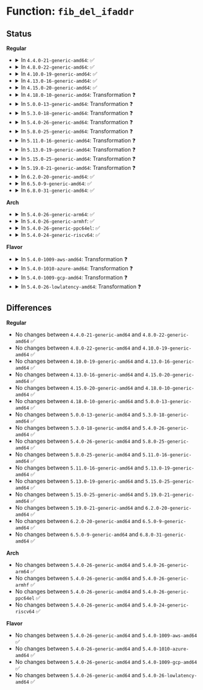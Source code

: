 # Function: <code>fib_del_ifaddr</code>

## Status
<b>Regular</b>
<ul>
<li>
<details>
<summary>In <code>4.4.0-21-generic-amd64</code>: ✅</summary>

```c
void fib_del_ifaddr(struct in_ifaddr * ifa, struct in_ifaddr * iprim)
```

```json
{
  "name": "fib_del_ifaddr",
  "collision_type": "Unique Global",
  "inline_type": "No",
  "funcs": [
    {
      "addr": 18446744071586822512,
      "name": "fib_del_ifaddr",
      "external": true,
      "loc": "net/ipv4/fib_frontend.c:889",
      "file": "net/ipv4/fib_frontend.c",
      "inline": "seen, unknown",
      "caller_inline": [],
      "caller_func": [
        "net/ipv4/devinet.c:__inet_del_ifa",
        "net/ipv4/fib_frontend.c:fib_inetaddr_event"
      ]
    }
  ],
  "symbols": [
    {
      "addr": 18446744071586822512,
      "name": "fib_del_ifaddr",
      "section": ".text",
      "bind": "STB_GLOBAL",
      "size": 1122
    }
  ]
}
```
</details>
</li>
<li>
<details>
<summary>In <code>4.8.0-22-generic-amd64</code>: ✅</summary>

```c
void fib_del_ifaddr(struct in_ifaddr * ifa, struct in_ifaddr * iprim)
```

```json
{
  "name": "fib_del_ifaddr",
  "collision_type": "Unique Global",
  "inline_type": "No",
  "funcs": [
    {
      "addr": 18446744071587272048,
      "name": "fib_del_ifaddr",
      "external": true,
      "loc": "net/ipv4/fib_frontend.c:889",
      "file": "net/ipv4/fib_frontend.c",
      "inline": "seen, unknown",
      "caller_inline": [],
      "caller_func": [
        "net/ipv4/devinet.c:__inet_del_ifa",
        "net/ipv4/fib_frontend.c:fib_inetaddr_event"
      ]
    }
  ],
  "symbols": [
    {
      "addr": 18446744071587272048,
      "name": "fib_del_ifaddr",
      "section": ".text",
      "bind": "STB_GLOBAL",
      "size": 1135
    }
  ]
}
```
</details>
</li>
<li>
<details>
<summary>In <code>4.10.0-19-generic-amd64</code>: ✅</summary>

```c
void fib_del_ifaddr(struct in_ifaddr * ifa, struct in_ifaddr * iprim)
```

```json
{
  "name": "fib_del_ifaddr",
  "collision_type": "Unique Global",
  "inline_type": "No",
  "funcs": [
    {
      "addr": 18446744071587473024,
      "name": "fib_del_ifaddr",
      "external": true,
      "loc": "net/ipv4/fib_frontend.c:889",
      "file": "net/ipv4/fib_frontend.c",
      "inline": "seen, unknown",
      "caller_inline": [],
      "caller_func": [
        "net/ipv4/devinet.c:__inet_del_ifa",
        "net/ipv4/fib_frontend.c:fib_inetaddr_event"
      ]
    }
  ],
  "symbols": [
    {
      "addr": 18446744071587473024,
      "name": "fib_del_ifaddr",
      "section": ".text",
      "bind": "STB_GLOBAL",
      "size": 1135
    }
  ]
}
```
</details>
</li>
<li>
<details>
<summary>In <code>4.13.0-16-generic-amd64</code>: ✅</summary>

```c
void fib_del_ifaddr(struct in_ifaddr * ifa, struct in_ifaddr * iprim)
```

```json
{
  "name": "fib_del_ifaddr",
  "collision_type": "Unique Global",
  "inline_type": "No",
  "funcs": [
    {
      "addr": 18446744071587609584,
      "name": "fib_del_ifaddr",
      "external": true,
      "loc": "net/ipv4/fib_frontend.c:907",
      "file": "net/ipv4/fib_frontend.c",
      "inline": "seen, unknown",
      "caller_inline": [],
      "caller_func": [
        "net/ipv4/devinet.c:__inet_del_ifa",
        "net/ipv4/fib_frontend.c:fib_inetaddr_event"
      ]
    }
  ],
  "symbols": [
    {
      "addr": 18446744071587609584,
      "name": "fib_del_ifaddr",
      "section": ".text",
      "bind": "STB_GLOBAL",
      "size": 1145
    }
  ]
}
```
</details>
</li>
<li>
<details>
<summary>In <code>4.15.0-20-generic-amd64</code>: ✅</summary>

```c
void fib_del_ifaddr(struct in_ifaddr * ifa, struct in_ifaddr * iprim)
```

```json
{
  "name": "fib_del_ifaddr",
  "collision_type": "Unique Global",
  "inline_type": "No",
  "funcs": [
    {
      "addr": 18446744071588133600,
      "name": "fib_del_ifaddr",
      "external": true,
      "loc": "net/ipv4/fib_frontend.c:931",
      "file": "net/ipv4/fib_frontend.c",
      "inline": "seen, unknown",
      "caller_inline": [],
      "caller_func": [
        "net/ipv4/devinet.c:__inet_del_ifa",
        "net/ipv4/fib_frontend.c:fib_inetaddr_event"
      ]
    }
  ],
  "symbols": [
    {
      "addr": 18446744071588133600,
      "name": "fib_del_ifaddr",
      "section": ".text",
      "bind": "STB_GLOBAL",
      "size": 1145
    }
  ]
}
```
</details>
</li>
<li>
<details>
<summary>In <code>4.18.0-10-generic-amd64</code>: Transformation ❓</summary>

```c
void fib_del_ifaddr(struct in_ifaddr * ifa, struct in_ifaddr * iprim)
```

```json
{
  "name": "fib_del_ifaddr",
  "collision_type": "Unique Global",
  "inline_type": "No",
  "funcs": [
    {
      "addr": 0,
      "name": "fib_del_ifaddr",
      "external": true,
      "loc": "net/ipv4/fib_frontend.c:964",
      "file": "net/ipv4/fib_frontend.c",
      "inline": "seen, unknown",
      "caller_inline": [],
      "caller_func": [
        "net/ipv4/devinet.c:__inet_del_ifa",
        "net/ipv4/fib_frontend.c:fib_inetaddr_event"
      ]
    }
  ],
  "symbols": [
    {
      "addr": 18446744071588490300,
      "name": "fib_del_ifaddr.cold.31",
      "section": ".text",
      "bind": "STB_LOCAL",
      "size": 24
    },
    {
      "addr": 18446744071588488960,
      "name": "fib_del_ifaddr",
      "section": ".text",
      "bind": "STB_GLOBAL",
      "size": 1137
    }
  ]
}
```
</details>
</li>
<li>
<details>
<summary>In <code>5.0.0-13-generic-amd64</code>: Transformation ❓</summary>

```c
void fib_del_ifaddr(struct in_ifaddr * ifa, struct in_ifaddr * iprim)
```

```json
{
  "name": "fib_del_ifaddr",
  "collision_type": "Unique Global",
  "inline_type": "No",
  "funcs": [
    {
      "addr": 0,
      "name": "fib_del_ifaddr",
      "external": true,
      "loc": "net/ipv4/fib_frontend.c:1074",
      "file": "net/ipv4/fib_frontend.c",
      "inline": "seen, unknown",
      "caller_inline": [],
      "caller_func": [
        "net/ipv4/devinet.c:__inet_del_ifa",
        "net/ipv4/fib_frontend.c:fib_inetaddr_event"
      ]
    }
  ],
  "symbols": [
    {
      "addr": 18446744071588685004,
      "name": "fib_del_ifaddr.cold.32",
      "section": ".text",
      "bind": "STB_LOCAL",
      "size": 24
    },
    {
      "addr": 18446744071588683664,
      "name": "fib_del_ifaddr",
      "section": ".text",
      "bind": "STB_GLOBAL",
      "size": 1137
    }
  ]
}
```
</details>
</li>
<li>
<details>
<summary>In <code>5.3.0-18-generic-amd64</code>: Transformation ❓</summary>

```c
void fib_del_ifaddr(struct in_ifaddr * ifa, struct in_ifaddr * iprim)
```

```json
{
  "name": "fib_del_ifaddr",
  "collision_type": "Unique Global",
  "inline_type": "No",
  "funcs": [
    {
      "addr": 0,
      "name": "fib_del_ifaddr",
      "external": true,
      "loc": "net/ipv4/fib_frontend.c:1169",
      "file": "net/ipv4/fib_frontend.c",
      "inline": "seen, unknown",
      "caller_inline": [],
      "caller_func": [
        "net/ipv4/devinet.c:__inet_del_ifa",
        "net/ipv4/fib_frontend.c:fib_inetaddr_event"
      ]
    }
  ],
  "symbols": [
    {
      "addr": 18446744071589097994,
      "name": "fib_del_ifaddr.cold",
      "section": ".text",
      "bind": "STB_LOCAL",
      "size": 48
    },
    {
      "addr": 18446744071589096672,
      "name": "fib_del_ifaddr",
      "section": ".text",
      "bind": "STB_GLOBAL",
      "size": 1121
    }
  ]
}
```
</details>
</li>
<li>
<details>
<summary>In <code>5.4.0-26-generic-amd64</code>: Transformation ❓</summary>

```c
void fib_del_ifaddr(struct in_ifaddr * ifa, struct in_ifaddr * iprim)
```

```json
{
  "name": "fib_del_ifaddr",
  "collision_type": "Unique Global",
  "inline_type": "No",
  "funcs": [
    {
      "addr": 0,
      "name": "fib_del_ifaddr",
      "external": true,
      "loc": "net/ipv4/fib_frontend.c:1172",
      "file": "net/ipv4/fib_frontend.c",
      "inline": "seen, unknown",
      "caller_inline": [],
      "caller_func": [
        "net/ipv4/devinet.c:__inet_del_ifa",
        "net/ipv4/fib_frontend.c:fib_inetaddr_event"
      ]
    }
  ],
  "symbols": [
    {
      "addr": 18446744071589322170,
      "name": "fib_del_ifaddr.cold",
      "section": ".text",
      "bind": "STB_LOCAL",
      "size": 48
    },
    {
      "addr": 18446744071589320848,
      "name": "fib_del_ifaddr",
      "section": ".text",
      "bind": "STB_GLOBAL",
      "size": 1121
    }
  ]
}
```
</details>
</li>
<li>
<details>
<summary>In <code>5.8.0-25-generic-amd64</code>: Transformation ❓</summary>

```c
void fib_del_ifaddr(struct in_ifaddr * ifa, struct in_ifaddr * iprim)
```

```json
{
  "name": "fib_del_ifaddr",
  "collision_type": "Unique Global",
  "inline_type": "No",
  "funcs": [
    {
      "addr": 0,
      "name": "fib_del_ifaddr",
      "external": true,
      "loc": "net/ipv4/fib_frontend.c:1163",
      "file": "net/ipv4/fib_frontend.c",
      "inline": "seen, unknown",
      "caller_inline": [],
      "caller_func": [
        "net/ipv4/devinet.c:__inet_del_ifa",
        "net/ipv4/fib_frontend.c:fib_inetaddr_event"
      ]
    }
  ],
  "symbols": [
    {
      "addr": 18446744071590299625,
      "name": "fib_del_ifaddr.cold",
      "section": ".text",
      "bind": "STB_LOCAL",
      "size": 48
    },
    {
      "addr": 18446744071590298288,
      "name": "fib_del_ifaddr",
      "section": ".text",
      "bind": "STB_GLOBAL",
      "size": 1114
    }
  ]
}
```
</details>
</li>
<li>
<details>
<summary>In <code>5.11.0-16-generic-amd64</code>: Transformation ❓</summary>

```c
void fib_del_ifaddr(struct in_ifaddr * ifa, struct in_ifaddr * iprim)
```

```json
{
  "name": "fib_del_ifaddr",
  "collision_type": "Unique Global",
  "inline_type": "No",
  "funcs": [
    {
      "addr": 0,
      "name": "fib_del_ifaddr",
      "external": true,
      "loc": "net/ipv4/fib_frontend.c:1163",
      "file": "net/ipv4/fib_frontend.c",
      "inline": "seen, unknown",
      "caller_inline": [],
      "caller_func": [
        "net/ipv4/devinet.c:__inet_del_ifa",
        "net/ipv4/fib_frontend.c:fib_inetaddr_event"
      ]
    }
  ],
  "symbols": [
    {
      "addr": 18446744071591635359,
      "name": "fib_del_ifaddr.cold",
      "section": ".text",
      "bind": "STB_LOCAL",
      "size": 48
    },
    {
      "addr": 18446744071590351280,
      "name": "fib_del_ifaddr",
      "section": ".text",
      "bind": "STB_GLOBAL",
      "size": 1139
    }
  ]
}
```
</details>
</li>
<li>
<details>
<summary>In <code>5.13.0-19-generic-amd64</code>: Transformation ❓</summary>

```c
void fib_del_ifaddr(struct in_ifaddr * ifa, struct in_ifaddr * iprim)
```

```json
{
  "name": "fib_del_ifaddr",
  "collision_type": "Unique Global",
  "inline_type": "No",
  "funcs": [
    {
      "addr": 0,
      "name": "fib_del_ifaddr",
      "external": true,
      "loc": "net/ipv4/fib_frontend.c:1165",
      "file": "net/ipv4/fib_frontend.c",
      "inline": "seen, unknown",
      "caller_inline": [],
      "caller_func": [
        "net/ipv4/devinet.c:__inet_del_ifa",
        "net/ipv4/fib_frontend.c:fib_inetaddr_event"
      ]
    }
  ],
  "symbols": [
    {
      "addr": 18446744071591578739,
      "name": "fib_del_ifaddr.cold",
      "section": ".text",
      "bind": "STB_LOCAL",
      "size": 48
    },
    {
      "addr": 18446744071590267248,
      "name": "fib_del_ifaddr",
      "section": ".text",
      "bind": "STB_GLOBAL",
      "size": 1139
    }
  ]
}
```
</details>
</li>
<li>
<details>
<summary>In <code>5.15.0-25-generic-amd64</code>: Transformation ❓</summary>

```c
void fib_del_ifaddr(struct in_ifaddr * ifa, struct in_ifaddr * iprim)
```

```json
{
  "name": "fib_del_ifaddr",
  "collision_type": "Unique Global",
  "inline_type": "No",
  "funcs": [
    {
      "addr": 0,
      "name": "fib_del_ifaddr",
      "external": true,
      "loc": "net/ipv4/fib_frontend.c:1163",
      "file": "net/ipv4/fib_frontend.c",
      "inline": "seen, unknown",
      "caller_inline": [],
      "caller_func": [
        "net/ipv4/devinet.c:__inet_del_ifa",
        "net/ipv4/fib_frontend.c:fib_inetaddr_event"
      ]
    }
  ],
  "symbols": [
    {
      "addr": 18446744071592724512,
      "name": "fib_del_ifaddr.cold",
      "section": ".text",
      "bind": "STB_LOCAL",
      "size": 48
    },
    {
      "addr": 18446744071591051936,
      "name": "fib_del_ifaddr",
      "section": ".text",
      "bind": "STB_GLOBAL",
      "size": 1139
    }
  ]
}
```
</details>
</li>
<li>
<details>
<summary>In <code>5.19.0-21-generic-amd64</code>: Transformation ❓</summary>

```c
void fib_del_ifaddr(struct in_ifaddr * ifa, struct in_ifaddr * iprim)
```

```json
{
  "name": "fib_del_ifaddr",
  "collision_type": "Unique Global",
  "inline_type": "No",
  "funcs": [
    {
      "addr": 0,
      "name": "fib_del_ifaddr",
      "external": true,
      "loc": "net/ipv4/fib_frontend.c:1177",
      "file": "net/ipv4/fib_frontend.c",
      "inline": "seen, unknown",
      "caller_inline": [],
      "caller_func": [
        "net/ipv4/devinet.c:__inet_del_ifa",
        "net/ipv4/fib_frontend.c:fib_inetaddr_event"
      ]
    }
  ],
  "symbols": [
    {
      "addr": 18446744071594610815,
      "name": "fib_del_ifaddr.cold",
      "section": ".text",
      "bind": "STB_LOCAL",
      "size": 48
    },
    {
      "addr": 18446744071592700912,
      "name": "fib_del_ifaddr",
      "section": ".text",
      "bind": "STB_GLOBAL",
      "size": 1164
    }
  ]
}
```
</details>
</li>
<li>
<details>
<summary>In <code>6.2.0-20-generic-amd64</code>: ✅</summary>

```c
void fib_del_ifaddr(struct in_ifaddr * ifa, struct in_ifaddr * iprim)
```

```json
{
  "name": "fib_del_ifaddr",
  "collision_type": "Unique Global",
  "inline_type": "No",
  "funcs": [
    {
      "addr": 18446744071594570400,
      "name": "fib_del_ifaddr",
      "external": true,
      "loc": "net/ipv4/fib_frontend.c:1180",
      "file": "net/ipv4/fib_frontend.c",
      "inline": "seen, unknown",
      "caller_inline": [],
      "caller_func": [
        "net/ipv4/devinet.c:__inet_del_ifa",
        "net/ipv4/fib_frontend.c:fib_inetaddr_event"
      ]
    }
  ],
  "symbols": [
    {
      "addr": 18446744071594570400,
      "name": "fib_del_ifaddr",
      "section": ".text",
      "bind": "STB_GLOBAL",
      "size": 1202
    }
  ]
}
```
</details>
</li>
<li>
<details>
<summary>In <code>6.5.0-9-generic-amd64</code>: ✅</summary>

```c
void fib_del_ifaddr(struct in_ifaddr * ifa, struct in_ifaddr * iprim)
```

```json
{
  "name": "fib_del_ifaddr",
  "collision_type": "Unique Global",
  "inline_type": "No",
  "funcs": [
    {
      "addr": 18446744071594962224,
      "name": "fib_del_ifaddr",
      "external": true,
      "loc": "net/ipv4/fib_frontend.c:1183",
      "file": "net/ipv4/fib_frontend.c",
      "inline": "seen, unknown",
      "caller_inline": [],
      "caller_func": [
        "net/ipv4/devinet.c:__inet_del_ifa",
        "net/ipv4/fib_frontend.c:fib_inetaddr_event"
      ]
    }
  ],
  "symbols": [
    {
      "addr": 18446744071594962224,
      "name": "fib_del_ifaddr",
      "section": ".text",
      "bind": "STB_GLOBAL",
      "size": 1191
    }
  ]
}
```
</details>
</li>
<li>
<details>
<summary>In <code>6.8.0-31-generic-amd64</code>: ✅</summary>

```c
void fib_del_ifaddr(struct in_ifaddr * ifa, struct in_ifaddr * iprim)
```

```json
{
  "name": "fib_del_ifaddr",
  "collision_type": "Unique Global",
  "inline_type": "No",
  "funcs": [
    {
      "addr": 18446744071595774720,
      "name": "fib_del_ifaddr",
      "external": true,
      "loc": "net/ipv4/fib_frontend.c:1183",
      "file": "net/ipv4/fib_frontend.c",
      "inline": "seen, unknown",
      "caller_inline": [],
      "caller_func": [
        "net/ipv4/devinet.c:__inet_del_ifa",
        "net/ipv4/fib_frontend.c:fib_inetaddr_event"
      ]
    }
  ],
  "symbols": [
    {
      "addr": 18446744071595774720,
      "name": "fib_del_ifaddr",
      "section": ".text",
      "bind": "STB_GLOBAL",
      "size": 1191
    }
  ]
}
```
</details>
</li>
</ul>
<b>Arch</b>
<ul>
<li>
<details>
<summary>In <code>5.4.0-26-generic-arm64</code>: ✅</summary>

```c
void fib_del_ifaddr(struct in_ifaddr * ifa, struct in_ifaddr * iprim)
```

```json
{
  "name": "fib_del_ifaddr",
  "collision_type": "Unique Global",
  "inline_type": "No",
  "funcs": [
    {
      "addr": 18446603336502958808,
      "name": "fib_del_ifaddr",
      "external": true,
      "loc": "net/ipv4/fib_frontend.c:1172",
      "file": "net/ipv4/fib_frontend.c",
      "inline": "seen, unknown",
      "caller_inline": [],
      "caller_func": [
        "net/ipv4/devinet.c:__inet_del_ifa",
        "net/ipv4/fib_frontend.c:fib_inetaddr_event"
      ]
    }
  ],
  "symbols": [
    {
      "addr": 18446603336502958808,
      "name": "fib_del_ifaddr",
      "section": ".text",
      "bind": "STB_GLOBAL",
      "size": 1036
    }
  ]
}
```
</details>
</li>
<li>
<details>
<summary>In <code>5.4.0-26-generic-armhf</code>: ✅</summary>

```c
void fib_del_ifaddr(struct in_ifaddr * ifa, struct in_ifaddr * iprim)
```

```json
{
  "name": "fib_del_ifaddr",
  "collision_type": "Unique Global",
  "inline_type": "No",
  "funcs": [
    {
      "addr": 3235648596,
      "name": "fib_del_ifaddr",
      "external": true,
      "loc": "net/ipv4/fib_frontend.c:1172",
      "file": "net/ipv4/fib_frontend.c",
      "inline": "seen, unknown",
      "caller_inline": [],
      "caller_func": [
        "net/ipv4/devinet.c:__inet_del_ifa",
        "net/ipv4/fib_frontend.c:fib_inetaddr_event"
      ]
    }
  ],
  "symbols": [
    {
      "addr": 3235648596,
      "name": "fib_del_ifaddr",
      "section": ".text",
      "bind": "STB_GLOBAL",
      "size": 1132
    }
  ]
}
```
</details>
</li>
<li>
<details>
<summary>In <code>5.4.0-26-generic-ppc64el</code>: ✅</summary>

```c
void fib_del_ifaddr(struct in_ifaddr * ifa, struct in_ifaddr * iprim)
```

```json
{
  "name": "fib_del_ifaddr",
  "collision_type": "Unique Global",
  "inline_type": "No",
  "funcs": [
    {
      "addr": 13835058055296636832,
      "name": "fib_del_ifaddr",
      "external": true,
      "loc": "net/ipv4/fib_frontend.c:1172",
      "file": "net/ipv4/fib_frontend.c",
      "inline": "seen, unknown",
      "caller_inline": [],
      "caller_func": [
        "net/ipv4/devinet.c:__inet_del_ifa",
        "net/ipv4/fib_frontend.c:fib_inetaddr_event"
      ]
    }
  ],
  "symbols": [
    {
      "addr": 13835058055296636832,
      "name": "fib_del_ifaddr",
      "section": ".text",
      "bind": "STB_GLOBAL",
      "size": 1492
    }
  ]
}
```
</details>
</li>
<li>
<details>
<summary>In <code>5.4.0-24-generic-riscv64</code>: ✅</summary>

```c
void fib_del_ifaddr(struct in_ifaddr * ifa, struct in_ifaddr * iprim)
```

```json
{
  "name": "fib_del_ifaddr",
  "collision_type": "Unique Global",
  "inline_type": "No",
  "funcs": [
    {
      "addr": 18446743936279040778,
      "name": "fib_del_ifaddr",
      "external": true,
      "loc": "net/ipv4/fib_frontend.c:1172",
      "file": "net/ipv4/fib_frontend.c",
      "inline": "seen, unknown",
      "caller_inline": [],
      "caller_func": [
        "net/ipv4/devinet.c:__inet_del_ifa",
        "net/ipv4/fib_frontend.c:fib_inetaddr_event"
      ]
    }
  ],
  "symbols": [
    {
      "addr": 18446743936279040778,
      "name": "fib_del_ifaddr",
      "section": ".text",
      "bind": "STB_GLOBAL",
      "size": 854
    }
  ]
}
```
</details>
</li>
</ul>
<b>Flavor</b>
<ul>
<li>
<details>
<summary>In <code>5.4.0-1009-aws-amd64</code>: Transformation ❓</summary>

```c
void fib_del_ifaddr(struct in_ifaddr * ifa, struct in_ifaddr * iprim)
```

```json
{
  "name": "fib_del_ifaddr",
  "collision_type": "Unique Global",
  "inline_type": "No",
  "funcs": [
    {
      "addr": 0,
      "name": "fib_del_ifaddr",
      "external": true,
      "loc": "net/ipv4/fib_frontend.c:1172",
      "file": "net/ipv4/fib_frontend.c",
      "inline": "seen, unknown",
      "caller_inline": [],
      "caller_func": [
        "net/ipv4/devinet.c:__inet_del_ifa",
        "net/ipv4/fib_frontend.c:fib_inetaddr_event"
      ]
    }
  ],
  "symbols": [
    {
      "addr": 18446744071588928346,
      "name": "fib_del_ifaddr.cold",
      "section": ".text",
      "bind": "STB_LOCAL",
      "size": 48
    },
    {
      "addr": 18446744071588927024,
      "name": "fib_del_ifaddr",
      "section": ".text",
      "bind": "STB_GLOBAL",
      "size": 1121
    }
  ]
}
```
</details>
</li>
<li>
<details>
<summary>In <code>5.4.0-1010-azure-amd64</code>: Transformation ❓</summary>

```c
void fib_del_ifaddr(struct in_ifaddr * ifa, struct in_ifaddr * iprim)
```

```json
{
  "name": "fib_del_ifaddr",
  "collision_type": "Unique Global",
  "inline_type": "No",
  "funcs": [
    {
      "addr": 0,
      "name": "fib_del_ifaddr",
      "external": true,
      "loc": "net/ipv4/fib_frontend.c:1172",
      "file": "net/ipv4/fib_frontend.c",
      "inline": "seen, unknown",
      "caller_inline": [],
      "caller_func": [
        "net/ipv4/devinet.c:__inet_del_ifa",
        "net/ipv4/fib_frontend.c:fib_inetaddr_event"
      ]
    }
  ],
  "symbols": [
    {
      "addr": 18446744071588640282,
      "name": "fib_del_ifaddr.cold",
      "section": ".text",
      "bind": "STB_LOCAL",
      "size": 48
    },
    {
      "addr": 18446744071588638960,
      "name": "fib_del_ifaddr",
      "section": ".text",
      "bind": "STB_GLOBAL",
      "size": 1121
    }
  ]
}
```
</details>
</li>
<li>
<details>
<summary>In <code>5.4.0-1009-gcp-amd64</code>: Transformation ❓</summary>

```c
void fib_del_ifaddr(struct in_ifaddr * ifa, struct in_ifaddr * iprim)
```

```json
{
  "name": "fib_del_ifaddr",
  "collision_type": "Unique Global",
  "inline_type": "No",
  "funcs": [
    {
      "addr": 0,
      "name": "fib_del_ifaddr",
      "external": true,
      "loc": "net/ipv4/fib_frontend.c:1172",
      "file": "net/ipv4/fib_frontend.c",
      "inline": "seen, unknown",
      "caller_inline": [],
      "caller_func": [
        "net/ipv4/devinet.c:__inet_del_ifa",
        "net/ipv4/fib_frontend.c:fib_inetaddr_event"
      ]
    }
  ],
  "symbols": [
    {
      "addr": 18446744071589364730,
      "name": "fib_del_ifaddr.cold",
      "section": ".text",
      "bind": "STB_LOCAL",
      "size": 48
    },
    {
      "addr": 18446744071589363408,
      "name": "fib_del_ifaddr",
      "section": ".text",
      "bind": "STB_GLOBAL",
      "size": 1121
    }
  ]
}
```
</details>
</li>
<li>
<details>
<summary>In <code>5.4.0-26-lowlatency-amd64</code>: Transformation ❓</summary>

```c
void fib_del_ifaddr(struct in_ifaddr * ifa, struct in_ifaddr * iprim)
```

```json
{
  "name": "fib_del_ifaddr",
  "collision_type": "Unique Global",
  "inline_type": "No",
  "funcs": [
    {
      "addr": 0,
      "name": "fib_del_ifaddr",
      "external": true,
      "loc": "net/ipv4/fib_frontend.c:1172",
      "file": "net/ipv4/fib_frontend.c",
      "inline": "seen, unknown",
      "caller_inline": [],
      "caller_func": [
        "net/ipv4/devinet.c:__inet_del_ifa",
        "net/ipv4/fib_frontend.c:fib_inetaddr_event"
      ]
    }
  ],
  "symbols": [
    {
      "addr": 18446744071589407562,
      "name": "fib_del_ifaddr.cold",
      "section": ".text",
      "bind": "STB_LOCAL",
      "size": 48
    },
    {
      "addr": 18446744071589406224,
      "name": "fib_del_ifaddr",
      "section": ".text",
      "bind": "STB_GLOBAL",
      "size": 1146
    }
  ]
}
```
</details>
</li>
</ul>

## Differences
<b>Regular</b>
<ul>
<li>
No changes between <code>4.4.0-21-generic-amd64</code> and <code>4.8.0-22-generic-amd64</code> ✅
</li>
<li>
No changes between <code>4.8.0-22-generic-amd64</code> and <code>4.10.0-19-generic-amd64</code> ✅
</li>
<li>
No changes between <code>4.10.0-19-generic-amd64</code> and <code>4.13.0-16-generic-amd64</code> ✅
</li>
<li>
No changes between <code>4.13.0-16-generic-amd64</code> and <code>4.15.0-20-generic-amd64</code> ✅
</li>
<li>
No changes between <code>4.15.0-20-generic-amd64</code> and <code>4.18.0-10-generic-amd64</code> ✅
</li>
<li>
No changes between <code>4.18.0-10-generic-amd64</code> and <code>5.0.0-13-generic-amd64</code> ✅
</li>
<li>
No changes between <code>5.0.0-13-generic-amd64</code> and <code>5.3.0-18-generic-amd64</code> ✅
</li>
<li>
No changes between <code>5.3.0-18-generic-amd64</code> and <code>5.4.0-26-generic-amd64</code> ✅
</li>
<li>
No changes between <code>5.4.0-26-generic-amd64</code> and <code>5.8.0-25-generic-amd64</code> ✅
</li>
<li>
No changes between <code>5.8.0-25-generic-amd64</code> and <code>5.11.0-16-generic-amd64</code> ✅
</li>
<li>
No changes between <code>5.11.0-16-generic-amd64</code> and <code>5.13.0-19-generic-amd64</code> ✅
</li>
<li>
No changes between <code>5.13.0-19-generic-amd64</code> and <code>5.15.0-25-generic-amd64</code> ✅
</li>
<li>
No changes between <code>5.15.0-25-generic-amd64</code> and <code>5.19.0-21-generic-amd64</code> ✅
</li>
<li>
No changes between <code>5.19.0-21-generic-amd64</code> and <code>6.2.0-20-generic-amd64</code> ✅
</li>
<li>
No changes between <code>6.2.0-20-generic-amd64</code> and <code>6.5.0-9-generic-amd64</code> ✅
</li>
<li>
No changes between <code>6.5.0-9-generic-amd64</code> and <code>6.8.0-31-generic-amd64</code> ✅
</li>
</ul>
<b>Arch</b>
<ul>
<li>
No changes between <code>5.4.0-26-generic-amd64</code> and <code>5.4.0-26-generic-arm64</code> ✅
</li>
<li>
No changes between <code>5.4.0-26-generic-amd64</code> and <code>5.4.0-26-generic-armhf</code> ✅
</li>
<li>
No changes between <code>5.4.0-26-generic-amd64</code> and <code>5.4.0-26-generic-ppc64el</code> ✅
</li>
<li>
No changes between <code>5.4.0-26-generic-amd64</code> and <code>5.4.0-24-generic-riscv64</code> ✅
</li>
</ul>
<b>Flavor</b>
<ul>
<li>
No changes between <code>5.4.0-26-generic-amd64</code> and <code>5.4.0-1009-aws-amd64</code> ✅
</li>
<li>
No changes between <code>5.4.0-26-generic-amd64</code> and <code>5.4.0-1010-azure-amd64</code> ✅
</li>
<li>
No changes between <code>5.4.0-26-generic-amd64</code> and <code>5.4.0-1009-gcp-amd64</code> ✅
</li>
<li>
No changes between <code>5.4.0-26-generic-amd64</code> and <code>5.4.0-26-lowlatency-amd64</code> ✅
</li>
</ul>

